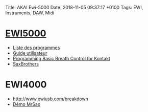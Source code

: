 Title:  AKAI Ewi-5000
Date:   2018-11-05 09:37:17 +0100
Tags: EWI, Instruments, DAW, Midi


# [EWI5000](http://www.akaipro.com/products/ewi-series/ewi-5000)

* [Liste des programmes](http://b8e57dc469f9d8f4cea5-1e3c2cee90259c12021d38ebd8ad6f0f.r79.cf2.rackcdn.com/Product_Documents/EWI5000-ProgramList-v1.0.pdf_40d97918fbbeadb359128d130cdfe8ed.pdf)
* [Guide utilisateur](http://b8e57dc469f9d8f4cea5-1e3c2cee90259c12021d38ebd8ad6f0f.r79.cf2.rackcdn.com/Product_Downloads/EWI5000-UserGuide-v1.0.pdf_6b0a349fd5e4a543bc738d9634196b60.pdf)
* [Programming Basic Breath Control for Kontakt](http://ewilogic.com/?p=438)
* [SaxBrothers](https://ewiusb.com/review_SaxBrothers)

# EWI4000

* <http://www.ewiusb.com/breakdown>
* [Démo MrSax](https://www.youtube.com/watch?v=gtvmcRKsHto)

